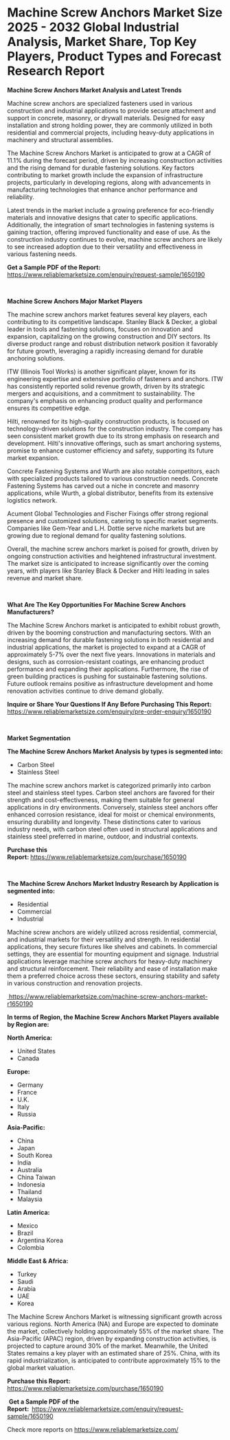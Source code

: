 <p><h1>Machine Screw Anchors Market Size 2025 - 2032 Global Industrial Analysis, Market Share, Top Key Players, Product Types and Forecast Research Report</h1></p><p><strong>Machine Screw Anchors Market Analysis and Latest Trends</strong></p>
<p><p>Machine screw anchors are specialized fasteners used in various construction and industrial applications to provide secure attachment and support in concrete, masonry, or drywall materials. Designed for easy installation and strong holding power, they are commonly utilized in both residential and commercial projects, including heavy-duty applications in machinery and structural assemblies.</p><p>The Machine Screw Anchors Market is anticipated to grow at a CAGR of 11.1% during the forecast period, driven by increasing construction activities and the rising demand for durable fastening solutions. Key factors contributing to market growth include the expansion of infrastructure projects, particularly in developing regions, along with advancements in manufacturing technologies that enhance anchor performance and reliability. </p><p>Latest trends in the market include a growing preference for eco-friendly materials and innovative designs that cater to specific applications. Additionally, the integration of smart technologies in fastening systems is gaining traction, offering improved functionality and ease of use. As the construction industry continues to evolve, machine screw anchors are likely to see increased adoption due to their versatility and effectiveness in various fastening needs.</p></p>
<p><strong>Get a Sample PDF of the Report:&nbsp;</strong> <a href="https://www.reliablemarketsize.com/enquiry/request-sample/1650190?utm_campaign=3351&utm_medium=2&utm_source=Github&utm_content=ia&utm_term=08042025&utm_id=machine-screw-anchors">https://www.reliablemarketsize.com/enquiry/request-sample/1650190</a></p>
<p>&nbsp;</p>
<p><strong>Machine Screw Anchors Major Market Players</strong></p>
<p><p>The machine screw anchors market features several key players, each contributing to its competitive landscape. Stanley Black & Decker, a global leader in tools and fastening solutions, focuses on innovation and expansion, capitalizing on the growing construction and DIY sectors. Its diverse product range and robust distribution network position it favorably for future growth, leveraging a rapidly increasing demand for durable anchoring solutions.</p><p>ITW (Illinois Tool Works) is another significant player, known for its engineering expertise and extensive portfolio of fasteners and anchors. ITW has consistently reported solid revenue growth, driven by its strategic mergers and acquisitions, and a commitment to sustainability. The company's emphasis on enhancing product quality and performance ensures its competitive edge.</p><p>Hilti, renowned for its high-quality construction products, is focused on technology-driven solutions for the construction industry. The company has seen consistent market growth due to its strong emphasis on research and development. Hilti's innovative offerings, such as smart anchoring systems, promise to enhance customer efficiency and safety, supporting its future market expansion.</p><p>Concrete Fastening Systems and Wurth are also notable competitors, each with specialized products tailored to various construction needs. Concrete Fastening Systems has carved out a niche in concrete and masonry applications, while Wurth, a global distributor, benefits from its extensive logistics network.</p><p>Acument Global Technologies and Fischer Fixings offer strong regional presence and customized solutions, catering to specific market segments. Companies like Gem-Year and L.H. Dottie serve niche markets but are growing due to regional demand for quality fastening solutions.</p><p>Overall, the machine screw anchors market is poised for growth, driven by ongoing construction activities and heightened infrastructural investment. The market size is anticipated to increase significantly over the coming years, with players like Stanley Black & Decker and Hilti leading in sales revenue and market share.</p></p>
<p>&nbsp;</p>
<p><strong>What Are The Key Opportunities For Machine Screw Anchors Manufacturers?</strong></p>
<p><p>The Machine Screw Anchors market is anticipated to exhibit robust growth, driven by the booming construction and manufacturing sectors. With an increasing demand for durable fastening solutions in both residential and industrial applications, the market is projected to expand at a CAGR of approximately 5-7% over the next five years. Innovations in materials and designs, such as corrosion-resistant coatings, are enhancing product performance and expanding their applications. Furthermore, the rise of green building practices is pushing for sustainable fastening solutions. Future outlook remains positive as infrastructure development and home renovation activities continue to drive demand globally.</p></p>
<p><strong>Inquire or Share Your Questions If Any Before Purchasing This Report:</strong> <a href="https://www.reliablemarketsize.com/enquiry/pre-order-enquiry/1650190?utm_campaign=3351&utm_medium=2&utm_source=Github&utm_content=ia&utm_term=08042025&utm_id=machine-screw-anchors">https://www.reliablemarketsize.com/enquiry/pre-order-enquiry/1650190</a></p>
<p>&nbsp;</p>
<p><strong>Market Segmentation</strong></p>
<p><strong>The Machine Screw Anchors Market Analysis by types is segmented into:</strong></p>
<p><ul><li>Carbon Steel</li><li>Stainless Steel</li></ul></p>
<p><p>The machine screw anchors market is categorized primarily into carbon steel and stainless steel types. Carbon steel anchors are favored for their strength and cost-effectiveness, making them suitable for general applications in dry environments. Conversely, stainless steel anchors offer enhanced corrosion resistance, ideal for moist or chemical environments, ensuring durability and longevity. These distinctions cater to various industry needs, with carbon steel often used in structural applications and stainless steel preferred in marine, outdoor, and industrial contexts.</p></p>
<p><strong>Purchase this Report:&nbsp;</strong><a href="https://www.reliablemarketsize.com/purchase/1650190?utm_campaign=3351&utm_medium=2&utm_source=Github&utm_content=ia&utm_term=08042025&utm_id=machine-screw-anchors">https://www.reliablemarketsize.com/purchase/1650190</a></p>
<p>&nbsp;</p>
<p><strong>The Machine Screw Anchors Market Industry Research by Application is segmented into:</strong></p>
<p><ul><li>Residential</li><li>Commercial</li><li>Industrial</li></ul></p>
<p><p>Machine screw anchors are widely utilized across residential, commercial, and industrial markets for their versatility and strength. In residential applications, they secure fixtures like shelves and cabinets. In commercial settings, they are essential for mounting equipment and signage. Industrial applications leverage machine screw anchors for heavy-duty machinery and structural reinforcement. Their reliability and ease of installation make them a preferred choice across these sectors, ensuring stability and safety in various construction and renovation projects.</p></p>
<p><a href="https://www.reliablemarketsize.com/machine-screw-anchors-market-r1650190?utm_campaign=3351&utm_medium=2&utm_source=Github&utm_content=ia&utm_term=08042025&utm_id=machine-screw-anchors">&nbsp;https://www.reliablemarketsize.com/machine-screw-anchors-market-r1650190</a></p>
<p><strong>In terms of Region, the Machine Screw Anchors Market Players available by Region are:</strong></p>
<p>
    <p> <strong> North America: </strong>
        <ul>
            <li>United States</li>
            <li>Canada</li>
        </ul>
        </p> 
    <p> <strong> Europe: </strong>
        <ul>
            <li>Germany</li>
            <li>France</li>
            <li>U.K.</li>
            <li>Italy</li>
            <li>Russia</li>
        </ul>
        </p> 
    <p> <strong> Asia-Pacific: </strong>
        <ul>
            <li>China</li>
            <li>Japan</li>
            <li>South Korea</li>
            <li>India</li>
            <li>Australia</li>
            <li>China Taiwan</li>
            <li>Indonesia</li>
            <li>Thailand</li>
            <li>Malaysia</li>
        </ul>
        </p> 
    <p> <strong> Latin America: </strong>
        <ul>
            <li>Mexico</li>
            <li>Brazil</li>
            <li>Argentina Korea</li>
            <li>Colombia</li>
        </ul>
        </p> 
    <p> <strong> Middle East & Africa: </strong>
        <ul>
            <li>Turkey</li>
            <li>Saudi</li>
            <li>Arabia</li>
            <li>UAE</li>
            <li>Korea</li>
        </ul>
    </p>
    </p>
<p><p>The Machine Screw Anchors Market is witnessing significant growth across various regions. North America (NA) and Europe are expected to dominate the market, collectively holding approximately 55% of the market share. The Asia-Pacific (APAC) region, driven by expanding construction activities, is projected to capture around 30% of the market. Meanwhile, the United States remains a key player with an estimated share of 25%. China, with its rapid industrialization, is anticipated to contribute approximately 15% to the global market valuation.</p></p>
<p><strong>Purchase this Report: </strong><a href="https://www.reliablemarketsize.com/purchase/1650190?utm_campaign=3351&utm_medium=2&utm_source=Github&utm_content=ia&utm_term=08042025&utm_id=machine-screw-anchors">https://www.reliablemarketsize.com/purchase/1650190</a></p>
<p>&nbsp;<strong>Get a Sample PDF of the Report:&nbsp;&nbsp;</strong><a href="https://www.reliablemarketsize.com/enquiry/request-sample/1650190?utm_campaign=3351&utm_medium=2&utm_source=Github&utm_content=ia&utm_term=08042025&utm_id=machine-screw-anchors">https://www.reliablemarketsize.com/enquiry/request-sample/1650190</a></p>
<p><strong></strong></p>
<p>Check more reports on <a href="https://www.reliablemarketsize.com/?utm_campaign=3351&utm_medium=2&utm_source=Github&utm_content=ia&utm_term=08042025&utm_id=machine-screw-anchors">https://www.reliablemarketsize.com/</a></p>